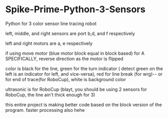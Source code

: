 # Spike-Prime-Python-3-Sensors
Python for 3 color sensor line tracing robot

left, middle, and right sensors are port b,d, and f respectively

left and right motors are a, e respectively

if using move motor (blue motor block equal in block based) for A SPECIFICALLY, reverse direction as the motor is flipped

color is black for the line, green for the turn indicator ( detect green on the left is an indicator for left, and vice-versa), red for line break (for wrg)-- or for end of trace(for RoboCup), white is background color

ultrasonic is for RoboCup (blayt, you should be using 2 sensors for RoboCup, the line ain't thick enough for 3)

this entire project is making better code based on the block version of the program. faster processing also hehe
	
